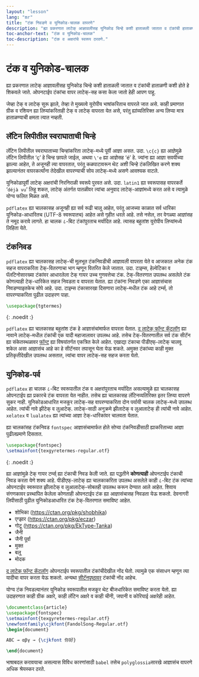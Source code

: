 ```yaml
---
layout: "lesson"
lang: "mr"
title: "टंक निवडणे व युनिकोड-चालक वापरणे"
description: "ह्या प्रकरणात लाटेक् आज्ञावलीसह युनिकोड चिन्हे कशी हाताळली जातात व टंकांची हाताळणी कशी होते हे शिकवले जाते. ओपनटाईप टंकांचा वापर लाटेक्-सह कसा केला जातो हेही आपण पाहू."
toc-anchor-text: "टंक व युनिकोड-चालक"
toc-description: "टंक व अक्षरांचे स्वरूप ठरवणे."
---
```


# टंक व युनिकोड-चालक

<span class="summary">
ह्या प्रकरणात लाटेक् आज्ञावलीसह युनिकोड चिन्हे कशी हाताळली जातात व टंकांची हाताळणी कशी होते
हे शिकवले जाते. ओपनटाईप टंकांचा वापर लाटेक्-सह कसा केला जातो हेही आपण पाहू.
</span>

जेव्हा टेक् व लाटेक् सुरू झाले, तेव्हा ते मुख्यत्वे युरोपीय भाषांकरिताच वापरले जात असे. काही प्रमाणात
ग्रीक व रशियन ह्या लिप्यांकरिताही टेक् व लाटेक् वापरता येत असे, परंतु ह्यांव्यतिरिक्त अन्य लिप्या
मात्र हाताळण्याची क्षमता त्यात नव्हती.

## लॅटिन लिपीतील स्वराघाताची चिन्हे

लॅटिन लिपीतील स्वराघाताच्या चिन्हांकरिता लाटेक्-मध्ये पूर्वी आज्ञा असत. उदा. `\c{c}` ह्या
आज्ञेमुळे लॅटिन लिपीतील ‘ç’ हे चिन्ह छापले जाईल, अथवा `\'e` ह्या आज्ञेसह ‘é’ हे. ज्यांना ह्या
आज्ञा सवयीच्या झाल्या आहेत, ते अजूनही त्या वापरतात, परंतु कळपाटावरून थेट अशी चिन्हे टंकलिखित
करणे शक्य झाल्यानंतर वापरकर्त्यांना तेदेखील वापरण्याची सोय लाटेक्-मध्ये असणे आवश्यक वाटले.

युनिकोडापूर्वी लाटेक् अक्षरांची निरनिराळी स्वरूपे पुरवत असे. उदा. `latin1` ह्या स्वरूपासह
वापरकर्ते ‘`déjà vu`’ लिहू शकत, लाटेक् अंतर्गत पातळीवर त्यांचा अनुवाद लाटेक्-आज्ञांमध्ये करत
असे व त्यामुळे योग्य फलित मिळत असे.

`pdflatex` ह्या चालकासह अजूनही ह्या सर्व रूढी चालू आहेत, परंतु आजच्या काळात सर्व धारिका
युनिकोड-आधारितच (UTF-8 स्वरूपातच) आहेत असे गृहीत धरले आहे. तसे नसेल, तर वेगळ्या आज्ञांसह ते नमूद
करावे लागते. हा चालक ८-बिट टंकांपुरताच मर्यादित आहे. त्यासह बहुतांश युरोपीय लिप्यांमध्ये लिहिता
येते.

## टंकनिवड

`pdflatex` ह्या चालकासह लाटेक्-ची मूलभूत टंकनिवडीची आज्ञावली वापरता येते व आजकाल अनेक टंक
सहज वापराकरिता टेक्-वितरणाचा भाग म्हणून वितरित केले जातात. उदा. टाइम्स, हेल्वेटिका व
पॅलटिनोसारख्या टंकांवर आधारलेला टेक् गायर उच्च गुणवत्तेचा टंक. टेक्-वितरणात उपलब्ध असलेले टंक
कोणत्याही टेक्-धारिकेत सहज निवडता व वापरता येतात. ह्या टंकांना निवडणे एका आज्ञासंचास
निवडण्याइतकेच सोपे आहे. उदा. टाइम्स टंकासारखा दिसणारा लाटेक्-मधील टंक आहे टर्म्स्. तो
वापरण्याकरिता पुढील उदाहरण पाहा.

```latex
\usepackage{tgtermes}
```
{: .noedit :}

`pdflatex` ह्या चालकासह बहुतांश टंक हे आज्ञासंचांमार्फत वापरता येतात. [द लाटेक् फॉन्ट
कॅटलॉग](https://www.tug.org/FontCatalogue/) ह्या नावाने लाटेक्-मधील टंकांची एक यादी
महाजालावर उपलब्ध आहे. तसेच टेक्-वितरणातील सर्व टंक सीटॅन ह्या संकेतस्थळावर
[फॉन्ट](https://www.ctan.org/topic/font) ह्या विषयांतर्गत एकत्रित केले आहेत. एखाद्या
टंकाचा पीडीएफ्-लाटेक् चालवू शकेल असा आज्ञासंच आहे का हे सीटॅनवर तपासून घेता येऊ शकते. अमुक्त
टंकांच्या काही मुक्त प्रतिकृतीदेखील उपलब्ध असतात, त्यांचा वापर लाटेक्-सह सहज करता येतो.

## युनिकोड-पर्व

`pdflatex` हा चालक ८-बिट स्वरूपातील टंक व अक्षरांपुरताच मर्यादित असल्यामुळे ह्या चालकासह
ओपनटाईप ह्या प्रकारचे टंक वापरता येत नाहीत. तसेच ह्या चालकासह लॅटिनव्यतिरिक्त इतर लिप्या
वापरणे सुकर नाही. युनिकोडआधारित मजकूर लाटेक्-सह वापरण्याकरिता दोन पर्यायी चालक लाटेक्-मध्ये
उपलब्ध आहेत. त्यांची नावे झीटेक् व लुआटेक्. लाटेक्-साठी अनुक्रमे झीलाटेक् व लुआलाटेक् ही त्यांची नावे
आहेत. `xelatex` व `lualatex` ह्या त्यांच्या आज्ञा टेक्-धारिकांवर चालवता येतात.

ह्या चालकांसह टंकनिवड `fontspec` आज्ञासंचामार्फत होते सोप्या टंकनिवडीसाठी ह्याकरिताच्या
आज्ञा पुढीलप्रमाणे दिसतात.

```latex
\usepackage{fontspec}
\setmainfont{texgyretermes-regular.otf}
```
{: .noedit :}

ह्या आज्ञांमुळे टेक् गायर टर्म्स् ह्या टंकाची निवड केली जाते. ह्या पद्धतीने **कोणत्याही** ओपनटाईप
टंकाची निवड करता येणे शक्य आहे. पीडीएफ्-लाटेक् ह्या चालकाकरिता उपलब्ध असलेले काही ८-बिट टंक
त्यांच्या ओपनटाईप स्वरूपात झीलाटेक् व लुआलाटेक्-सोबतही उपलब्ध करून देण्यात आले आहेत. शिवाय
संगणकावर प्रस्थापित केलेला कोणताही ओपनटाईप टंक ह्या आज्ञासंचासह निवडता येऊ शकतो. देवनागरी
लिपीसाठी पुढील युनिकोडआधारित टंक टेक्-वितरणात समाविष्ट आहेत.

* शोभिका (https://ctan.org/pkg/shobhika)
* एग्झार (https://ctan.org/pkg/eczar)
* गोटू (https://ctan.org/pkg/EkType-Tanka)
* जैनी
* जैनी पूर्वा
* मुक्त
* बलू
* मोदक

[द लाटेक् फॉन्ट कॅटलॉग](https://www.tug.org/FontCatalogue/) ओपनटाईप स्वरूपातील
टंकांचीदेखील नोंद घेतो. त्यामुळे एक संसाधन म्हणून त्या यादीचा वापर करता येऊ शकतो. अन्यथा
[सीटॅनपृष्ठावर](https://www.ctan.org/topic/font) टंकांची नोंद आहेच.

योग्य टंक निवडल्यानंतर युनिकोड स्वरूपातील मजकूर थेट बीजधारिकेत समाविष्ट करता येतो. ह्या
उदाहरणात काही ग्रीक अक्षरे, काही लॅटिन अक्षरे व काही चीनी, जपानी व कोरियाई अक्षरेही
आहेत.

```latex
\documentclass{article}
\usepackage{fontspec}
\setmainfont{texgyretermes-regular.otf}
\newfontfamily\cjkfont{FandolSong-Regular.otf}
\begin{document}

ABC → αβγ → {\cjkfont 你好}

\end{document}
```

<p class="hint">
भाषाबदल करावयाचा असल्यास विविध कारणांसाठी <code>babel</code> तसेच
<code>polyglossia</code>सारखे आज्ञासंच वापरणे अधिक श्रेयस्कर ठरते.
</p>

